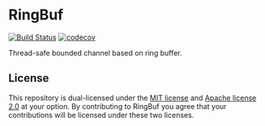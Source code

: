RingBuf
=====

[![Build Status](https://travis-ci.org/HyeonuPark/Rubix.svg?branch=master)](https://travis-ci.org/HyeonuPark/ringbuf)
[![codecov](https://codecov.io/gh/HyeonuPark/Rubix/branch/master/graph/badge.svg)](https://codecov.io/gh/HyeonuPark/ringbuf)

Thread-safe bounded channel based on ring buffer.

## License

This repository is dual-licensed under the [MIT license][license-mit]
and [Apache license 2.0][license-apl] at your option.
By contributing to RingBuf you agree that your contributions will be licensed
under these two licenses.

<!-- links -->

[license-mit]: ./LICENSE-MIT
[license-apl]: ./LICENSE-APACHE
